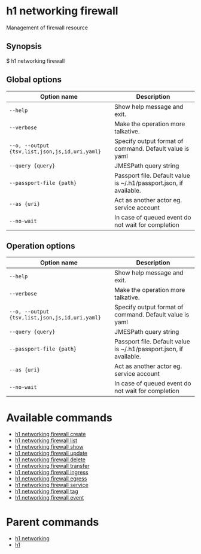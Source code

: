 
# h1 networking firewall

Management of firewall resource

## Synopsis

$ h1 networking firewall <options>

## Global options

| Option name                                        | Description                                                        |
| -------------------------------------------------- | ------------------------------------------------------------------ |
| ```--help```                                       | Show help message and exit.                                        |
| ```--verbose```                                    | Make the operation more talkative.                                 |
| ```--o, --output {tsv,list,json,js,id,uri,yaml}``` | Specify output format of command. Default value is yaml            |
| ```--query {query}```                              | JMESPath query string                                              |
| ```--passport-file {path}```                       | Passport file. Default value is ~/.h1/passport.json, if available. |
| ```--as {uri}```                                   | Act as another actor eg. service account                           |
| ```--no-wait```                                    | In case of queued event do not wait for completion                 |

## Operation options

| Option name                                        | Description                                                        |
| -------------------------------------------------- | ------------------------------------------------------------------ |
| ```--help```                                       | Show help message and exit.                                        |
| ```--verbose```                                    | Make the operation more talkative.                                 |
| ```--o, --output {tsv,list,json,js,id,uri,yaml}``` | Specify output format of command. Default value is yaml            |
| ```--query {query}```                              | JMESPath query string                                              |
| ```--passport-file {path}```                       | Passport file. Default value is ~/.h1/passport.json, if available. |
| ```--as {uri}```                                   | Act as another actor eg. service account                           |
| ```--no-wait```                                    | In case of queued event do not wait for completion                 |

# Available commands

* [h1 networking firewall create](./create/README.md)
* [h1 networking firewall list](./list/README.md)
* [h1 networking firewall show](./show/README.md)
* [h1 networking firewall update](./update/README.md)
* [h1 networking firewall delete](./delete/README.md)
* [h1 networking firewall transfer](./transfer/README.md)
* [h1 networking firewall ingress](./ingress/README.md)
* [h1 networking firewall egress](./egress/README.md)
* [h1 networking firewall service](./service/README.md)
* [h1 networking firewall tag](./tag/README.md)
* [h1 networking firewall event](./event/README.md)

# Parent commands

* [h1 networking](./../README.md)
* [h1](./../../README.md)
